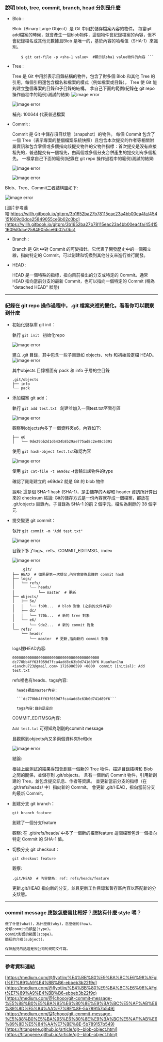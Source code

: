 ### 說明 blob, tree, commit, branch, head 分別是什麼
* Blob :

    Blob（Binary Large Object）是 Git 中用於儲存檔案內容的物件。
    每當git add檔案的時候，就會產生一個blob物件，這個物件會紀錄檔案的內容，但不會紀錄檔名或其他元數據且Blob 是唯一的，基於內容的哈希值（SHA-1）來識別。

    ``` $ git cat-file -t <sha-1 value>  #顯示該sha1 value是屬於那一種物件 
        $ git cat-file -p <sha-1 value>  #顯示該sha1 value物件的內容 ```
    
* Tree : 

    Tree 是 Git 中用於表示目錄結構的物件，包含了對多個 Blob 和其他 Tree 的引用，每個引用還包含檔名和檔案的模式（例如檔案或目錄）。
    Tree 使 Git 能夠建立整個專案的目錄和子目錄的結構。
    拿自己下面的範例(紀錄在 git repo 操作過程中的範例)測試的結果:
    ![image error](.\image\hw1-git\8.png)

    ![image error](.\image\hw1-git\9.png)

    補充: 100644 代表普通檔案

* Commit : 

    Commit 是 Git 中儲存項目狀態（snapshot）的物件。
    每個 Commit 包含了一個 Tree（表示專案的整個檔案系統快照）且包含本次提交的作者等相關附屬資訊和包含零個或多個指向該提交物件的父物件指標：首次提交是沒有直接祖先的，普通提交有一個祖先，由兩個或多個分支合併產生的提交則有多個祖先。
    一樣拿自己下面的範例(紀錄在 git repo 操作過程中的範例)測試的結果:

    ![image error](.\image\hw1-git\10.png)

    ![image error](.\image\hw1-git\11.png)

Blob、Tree、Commit三者結構圖如下:

![image error](https://willh.gitbook.io/~gitbook/image?url=http%3A%2F%2Fgit-scm.com%2Ffigures%2F18333fig0301-tn.png&width=400&dpr=3&quality=100&sign=7b91bda7&sv=1)

[圖片參考連結:https://willh.gitbook.io/gitpro/3b1652ba27b78115eac23a4bb00ea4fa/454151609d0dce25849055ce6b02c0bc](https://willh.gitbook.io/gitpro/3b1652ba27b78115eac23a4bb00ea4fa/454151609d0dce25849055ce6b02c0bc)

* Branch : 

    Branch 是 Git 中對 Commit 的可變指針。它代表了開發歷史中的一個獨立線，指向特定的 Commit，可以創建和切換到其他分支來進行並行開發。

* HEAD : 

    HEAD 是一個特殊的指標，指向目前檢出的分支或特定的 Commit。通常HEAD 指向當前分支的最新 Commit，也可以指向一個特定的 Commit (稱為 "detached HEAD" 狀態)

---

### 紀錄在 git repo 操作過程中，.git 檔案夾裡的變化，看看你可以觀察到什麼

* 初始化儲存庫 git init：

    執行 ```git init ``` 初始化repo

    ![image error](.\image\hw1-git\1.png)

    建立 .git 目錄，其中包含一些子目錄如 objects、refs 和初始設定檔 HEAD。
    ![image error](.\image\hw1-git\2.png)

    其中objects 目錄裡面有 pack 和 info 子層的空目錄
    ```
    .git/objects
    ├── info
    └── pack
    ```

* 添加檔案 git add：

    執行 ```git add test.txt ``` 創建並加入一個test.txt至暫存區

    ![image error](.\image\hw1-git\3.png)

    觀察到objects內多了一個資料夾e6，內容如下:
    
    ```.git/objects
    ├── e6
    │   └── 9de29bb2d1d6434b8b29ae775ad8c2e48c5391 
    ```
    使用 ```git hash-object test.txt```確認內容

    ![image error](.\image\hw1-git\4.png)

    使用 ```git cat-file -t e69de2``` -t會輸出該物件的type

    確認了剛剛建立的 e69de2 就是 Git 的 blob 物件

    說明: 這是個 SHA-1 hash (SHA-1)，是由儲存的內容和 header 資訊所計算出來的 checksum
    結論: Git的儲存方式是一份內容就存成一個檔案，都放在 .git/objects 目錄內，子目錄為 SHA-1 的前 2 個字元，檔名為剩餘的 38 個字元

* 提交變更 git commit：

    執行 ```git commit -m "Add test.txt" ```

    ![image error](.\image\hw1-git\5.png)

    目錄下多了logs、refs、COMMIT_EDITMSG、index

    ![image error](.\image\hw1-git\7.png)
    ```
        .git/
    ├── HEAD  # 如果是第一次提交,內容會變為具體的 commit hash
    ├── logs/
    │   └── refs/
    │       └── heads/
    │           └── master  # 更新
    ├── objects/
    │   ├── 5e/
    │   │   └── fb9b...  # blob 對象 (之前的文件內容)
    │   ├── dc/
    │   │   └── 770b...  # 新的 tree 對象
    │   └── e6/
    │       └── 9de2...  # 新的 commit 對象
    └── refs/
        └── heads/
            └── master  # 更新,指向新的 commit 對象
    ```
    logs裡HEAD內容:

    ```0000000000000000000000000000000000000000 dc770bb4ff63f059d7fca4add8c63b0d741d89f6 KuanYanChu <ianchu723@gmail.com> 1726986599 +0800	commit (initial): Add test.txt```

    refs裡也有heads、tags內容:

        heads裡面master內容:

        ```dc770bb4ff63f059d7fca4add8c63b0d741d89f6```

        tags內容:目前是空的

    COMMIT_EDITMSG內容:

    ```Add test.txt``` 可得知為剛剛的commit message

    且觀察到objects內又多兩個資料夾5e和dc

    ![image error](.\image\hw1-git\6.png)

    結論:

    根據上面測試的結果得知會創建一個新的 Tree 物件，描述目錄結構和 Blob 之間的關係，並儲存到 .git/objects。
    且有一個新的 Commit 物件，引用新創建的 Tree，並包含提交訊息、作者等資訊。
    並更新當前分支的指標（在 .git/refs/heads/ 中）指向新的 Commit。
    會更新 .git/HEAD，指向當前分支的最新 Commit。

* 創建分支 git branch：

    ```git branch feature```

    創建了一個分支feature

    觀察:
    在 .git/refs/heads/ 中多了一個新的檔案feature
    這個檔案包含一個指向特定 Commit 的 SHA-1 值。

* 切換分支 git checkout：

    ```git checkout feature```

    觀察:

    ```.git/HEAD  # 內容變為: ref: refs/heads/feature```

    更新.git/HEAD 指向新的分支，並且更新工作目錄和暫存區內容以匹配新的分支狀態。

---

### commit message 應該怎麼寫比較好？應該有什麼 style 嗎？

    做了什麼(what)，為什麼做(why)，怎麼做的(how)。
    分類commit的類型(type)。
    commit影響的範圍(scope)。
    簡短的介紹(subject)。

    保險起見的話還是照公司的規範文件寫。

---

### 參考資料連結
[https://medium.com/@flyotlin/%E4%BB%80%E9%BA%BC%E6%98%AFgit%E7%89%A9%E4%BB%B6-ebbeb3b22f9c](https://medium.com/@flyotlin/%E4%BB%80%E9%BA%BC%E6%98%AFgit%E7%89%A9%E4%BB%B6-ebbeb3b22f9c)
[https://medium.com/@1chooo/git-commit-message-%E5%88%B0%E5%BA%95%E6%80%8E%E9%BA%BC%E5%AF%AB%E6%89%8D%E5%84%AA%E7%BE%8E-5b789157b549](https://medium.com/@1chooo/git-commit-message-%E5%88%B0%E5%BA%95%E6%80%8E%E9%BA%BC%E5%AF%AB%E6%89%8D%E5%84%AA%E7%BE%8E-5b789157b549)
[https://titangene.github.io/article/git--blob-object.html](https://titangene.github.io/article/git--blob-object.html)
